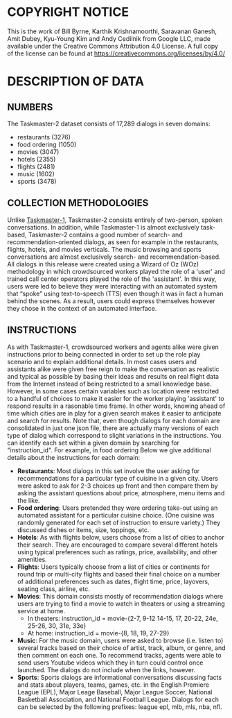 # COPYRIGHT NOTICE

This is the work of Bill Byrne, Karthik Krishnamoorthi, Saravanan Ganesh, Amit Dubey, Kyu-Young Kim and Andy Cedilnik from Google LLC, made available under the Creative Commons Attribution 4.0 License. A full copy of the license can be found at https://creativecommons.org/licenses/by/4.0/

# DESCRIPTION OF DATA

## NUMBERS
The Taskmaster-2 dataset consists of 17,289 dialogs in seven domains:
* restaurants (3276)
* food ordering (1050)
* movies (3047)
* hotels (2355)
* flights (2481)
* music (1602)
* sports (3478)

## COLLECTION METHODOLOGIES
Unlike [Taskmaster-1](../TM-1-2019), Taskmaster-2 consists entirely of two-person, spoken conversations. In addition, while Taskmaster-1 is almost exclusively task-based, Taskmaster-2 contains a good number of search- and recommendation-oriented dialogs, as seen for example in the restaurants, flights, hotels, and movies verticals. The music browsing and sports conversations are almost exclusively search- and recommendation-based. 
All dialogs in this release were created using a Wizard of Oz (WOz) methodology in which crowdsourced workers played the role of a 'user' and trained call center operators played the role of the 'assistant'. In this way, users were led to believe they were interacting with an automated system that “spoke” using text-to-speech (TTS) even though it was in fact a human behind the scenes. As a result, users could express themselves however they chose in the context of an automated interface. 

## INSTRUCTIONS
As with Taskmaster-1, crowdsourced workers and agents alike were given instructions prior to being connected in order to set up the role play scenario and to explain additional details. In most cases users and assistants alike were given free reign to make the conversation as realistic and typical as possible by basing their ideas and results on real flight data from the Internet instead of being restricted to a small knowledge base. However, in some cases certain variables such as location were restrcited to a handful of choices to make it easier for the worker playing 'assistant' to respond results in a rasonable time frame. In other words, knowing ahead of time which cities are in play for a given search makes it easier to anticipate and search for results. Note that, even though dialogs for each domain are consolidated in just one json file, there are actually many versions of each type of dialog which correspond to slight variations in the instructions. You can identify each set within a given domain by searching for "instruction_id". For example, in food ordering Below we give additional details about the instructions for each domain:
* **Restaurants**: Most dialogs in this set involve the user asking for recommendations for a particular type of cuisine in a given city. Users were asked to ask for  2-3 choices up front and then compare them by asking the assistant questions about price, atmosphere, menu items and the like.
* **Food ordering**: Users pretended they were ordering take-out using an automated assistant for a particular cuisine choice. (One cuisine was randomly generated for each set of instruction to ensure variety.) They discussed dishes or items, size, toppings, etc.
* **Hotels**: As with flights below, users choose from a list of cities to anchor their search. They are encouraged to compare several different hotels using typical preferences such as ratings, price, availability, and other amenities.
* **Flights**: Users typically choose from a list of cities or continents for round trip or multi-city flights and based their final choice on a number of additional preferences such as dates, flight time, price, layovers, seating class, airline, etc.
* **Movies**: This domain consists mostly of recommendation dialogs where users are trying to find a movie to watch in theaters or using a streaming service at home. 
  * In theaters: instruction_id = movie-{2-7, 9-12 14-15, 17, 20-22, 24e, 25-26, 30, 31e, 33e}
  * At home: instruction_id = movie-{8, 18, 19, 27-29}
* **Music**: For the music domain, users were asked to browse (i.e. listen to) several tracks based on their choice of artist, track, album, or genre, and then comment on each one. To recommend tracks, agents were able to send users Youtube videos which they in turn could control once launched. The dialogs do not include when the links, however.
* **Sports**: Sports dialogs are informational conversations discussing facts and stats about players, teams, games, etc. in the English Premiere League (EPL), Major Leage Baseball, Major League Soccer, National Basketball Association, and National Football League. Dialogs for each can be selected by the following prefixes: league epl, mlb, mls, nba, nfl.
  



